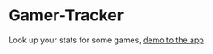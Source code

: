 # Gamer-Tracker
Look up your stats for some games, [demo to the app](https://sleepy-cliffs-80555.herokuapp.com/)

